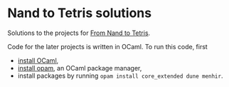 # Nand to Tetris solutions

Solutions to the projects for [From Nand to Tetris](https://www.nand2tetris.org/course).

Code for the later projects is written in OCaml. To run this code, first
* [install OCaml](https://ocaml.org/docs/install.html),
* [install opam](https://opam.ocaml.org/doc/Install.html), an OCaml package manager,
* install packages by running `opam install core_extended dune menhir`.
